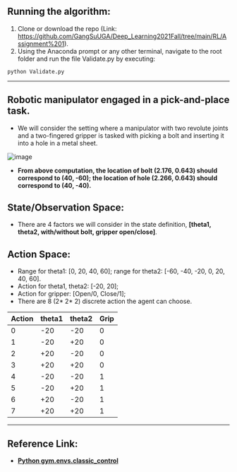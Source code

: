 ## Running the algorithm: 
1. Clone or download the repo (Link: https://github.com/GangSuUGA/Deep_Learning2021Fall/tree/main/RL/Assignment%201).
2. Using the Anaconda prompt or any other terminal, navigate to the root folder and run the file Validate.py by executing: 

```
python Validate.py
```
 _________________________________
## Robotic manipulator engaged in a pick-and-place task.  

 - We will consider the setting where a manipulator with two revolute joints and a two-fingered gripper is tasked with picking a bolt and inserting it into a hole in a metal sheet. 

 ![image](https://user-images.githubusercontent.com/88390140/134245843-25476f5f-8d81-4c2a-9347-408065b37b60.png)

 - **From above computation, the location of bolt (2.176, 0.643) should correspond to (40, -60); the location of hole (2.266, 0.643) should correspond to (40, -40).** 


## State/Observation Space: 
 - There are 4 factors we will consider in the state definition, **[theta1, theta2, with/without bolt, gripper open/close]**. 

## Action Space: 
 - Range for theta1: [0, 20, 40, 60]; range for theta2: [-60, -40, -20, 0, 20, 40, 60].         
 - Action for theta1, theta2: [-20, 20];   
 - Action for gripper: [Open/0, Close/1];                    
 - There are 8 (2* 2* 2) discrete action the agent can choose.     

Action|theta1|theta2|Grip
----|----|----|----
0 |-20| -20| 0 
1 |-20| +20| 0 
2 |+20| -20| 0 
3 |+20| +20| 0 
4 |-20| -20| 1
5 |-20| +20| 1 
6 |+20| -20| 1 
7 |+20| +20| 1 

__________________________________

## Reference Link:
 - [**Python gym.envs.classic_control**](https://www.programcreek.com/python/index/8261/gym.envs.classic_control)
